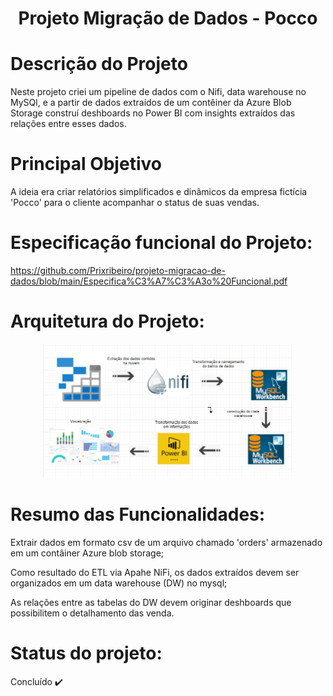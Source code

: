 <h1 align="center"> Projeto Migração de Dados - Pocco </h1>

# Descrição do Projeto
Neste projeto criei um pipeline de dados com o Nifi, data warehouse no MySQl, e a partir de dados extraídos de um contêiner da Azure Blob Storage construí deshboards no Power BI com insights extraídos das relações entre esses dados. 

# Principal Objetivo
A ideia era criar relatórios simplificados e dinâmicos da empresa fictícia 'Pocco' para o cliente acompanhar o status de suas vendas.

# Especificação funcional do Projeto:
https://github.com/Prixribeiro/projeto-migracao-de-dados/blob/main/Especifica%C3%A7%C3%A3o%20Funcional.pdf

# Arquitetura do Projeto:

<p align="center">
  <img src="https://github.com/Prixribeiro/projeto-migracao-de-dados/blob/main/fluxo%20de%20migra%C3%A7ao.png" width="400" title="Arquitetura do Projeto">
</p>



# Resumo das Funcionalidades:

Extrair dados em formato csv de um arquivo chamado 'orders' armazenado em um contâiner Azure blob storage; 

Como resultado do ETL via Apahe NiFi, os dados extraídos devem ser organizados em um data warehouse (DW) no mysql;

As relações entre as tabelas do DW devem originar deshboards que possibilitem o detalhamento das venda.

# Status do projeto: 
Concluído ✔️
